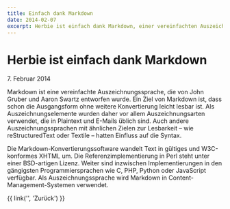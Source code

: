 ```yaml
---
title: Einfach dank Markdown
date: 2014-02-07
excerpt: Herbie ist einfach dank Markdown, einer vereinfachten Auszeichnunssprache, die ohne weitere Konvertierung leicht lesbar ist.
---
```


# Herbie ist einfach dank Markdown

7\. Februar 2014

Markdown ist eine vereinfachte Auszeichnungssprache, die von John Gruber und Aaron Swartz entworfen wurde. Ein Ziel von Markdown ist, dass schon die Ausgangsform ohne weitere Konvertierung leicht lesbar ist. Als Auszeichnungselemente wurden daher vor allem Auszeichnungsarten verwendet, die in Plaintext und E-Mails üblich sind. Auch andere Auszeichnungssprachen mit ähnlichen Zielen zur Lesbarkeit – wie reStructuredText oder Textile – hatten Einfluss auf die Syntax.

Die Markdown-Konvertierungssoftware wandelt Text in gültiges und W3C-konformes XHTML um. Die Referenzimplementierung in Perl steht unter einer BSD-artigen Lizenz. Weiter sind inzwischen Implementierungen in den gängigsten Programmiersprachen wie C, PHP, Python oder JavaScript verfügbar. Als Auszeichnungssprache wird Markdown in Content-Management-Systemen verwendet.

{{ link('', 'Zurück') }}
